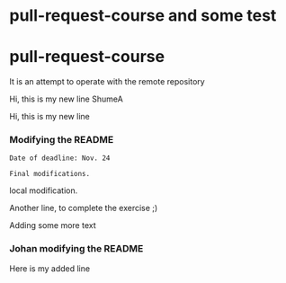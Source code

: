 
# pull-request-course and some test

# pull-request-course


It is an attempt to operate with the remote repository

Hi, this is my new line ShumeA

Hi, this is my new line



### Modifying the README

    Date of deadline: Nov. 24

    Final modifications.

local modification.

Another line, to complete the exercise ;)

 Adding some more text

### Johan modifying the README
Here is my added line
